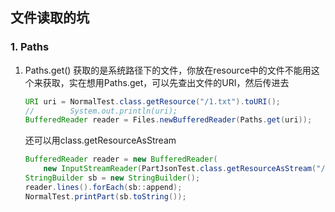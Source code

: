## 文件读取的坑

### 1. Paths

1. Paths.get() 获取的是系统路径下的文件，你放在resource中的文件不能用这个来获取，实在想用Paths.get，可以先查出文件的URI，然后传进去

   ```java
   URI uri = NormalTest.class.getResource("/1.txt").toURI();
   //        System.out.println(uri);
   BufferedReader reader = Files.newBufferedReader(Paths.get(uri));
   ```

   还可以用class.getResourceAsStream

   ```java
   BufferedReader reader = new BufferedReader(
       new InputStreamReader(PartJsonTest.class.getResourceAsStream("/1.txt")));
   StringBuilder sb = new StringBuilder();
   reader.lines().forEach(sb::append);
   NormalTest.printPart(sb.toString());
   ```

   


